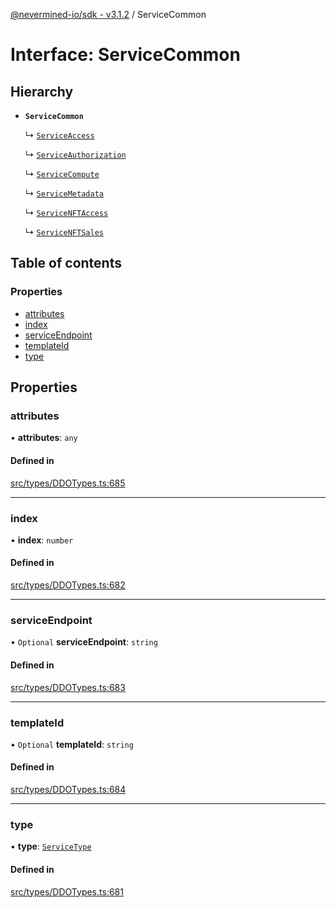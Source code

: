 [@nevermined-io/sdk - v3.1.2](../code-reference.md) / ServiceCommon

# Interface: ServiceCommon

## Hierarchy

- **`ServiceCommon`**

  ↳ [`ServiceAccess`](ServiceAccess.md)

  ↳ [`ServiceAuthorization`](ServiceAuthorization.md)

  ↳ [`ServiceCompute`](ServiceCompute.md)

  ↳ [`ServiceMetadata`](ServiceMetadata.md)

  ↳ [`ServiceNFTAccess`](ServiceNFTAccess.md)

  ↳ [`ServiceNFTSales`](ServiceNFTSales.md)

## Table of contents

### Properties

- [attributes](ServiceCommon.md#attributes)
- [index](ServiceCommon.md#index)
- [serviceEndpoint](ServiceCommon.md#serviceendpoint)
- [templateId](ServiceCommon.md#templateid)
- [type](ServiceCommon.md#type)

## Properties

### attributes

• **attributes**: `any`

#### Defined in

[src/types/DDOTypes.ts:685](https://github.com/nevermined-io/sdk-js/blob/2d22705038e42694103e3bb3986fa3024de924a6/src/types/DDOTypes.ts#L685)

---

### index

• **index**: `number`

#### Defined in

[src/types/DDOTypes.ts:682](https://github.com/nevermined-io/sdk-js/blob/2d22705038e42694103e3bb3986fa3024de924a6/src/types/DDOTypes.ts#L682)

---

### serviceEndpoint

• `Optional` **serviceEndpoint**: `string`

#### Defined in

[src/types/DDOTypes.ts:683](https://github.com/nevermined-io/sdk-js/blob/2d22705038e42694103e3bb3986fa3024de924a6/src/types/DDOTypes.ts#L683)

---

### templateId

• `Optional` **templateId**: `string`

#### Defined in

[src/types/DDOTypes.ts:684](https://github.com/nevermined-io/sdk-js/blob/2d22705038e42694103e3bb3986fa3024de924a6/src/types/DDOTypes.ts#L684)

---

### type

• **type**: [`ServiceType`](../code-reference.md#servicetype)

#### Defined in

[src/types/DDOTypes.ts:681](https://github.com/nevermined-io/sdk-js/blob/2d22705038e42694103e3bb3986fa3024de924a6/src/types/DDOTypes.ts#L681)
